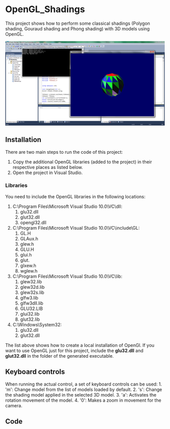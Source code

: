 # OpenGL_Shadings

This project shows how to perform some classical shadings (Polygon shading, Gouraud shading and Phong shading) with 3D models using OpenGL.

![demo](/images/demo01.gif?raw=true)

## Installation

There are two main steps to run the code of this project:
1. Copy the additional OpenGL libraries (added to the project) in their respective places as listed below.
2. Open the project in Visual Studio. 

### Libraries

You need to include the OpenGL libraries in the following locations:
1. C:\Program Files\Microsoft Visual Studio 10.0\VC\dll:
	1. glu32.dll
	2. glut32.dll
	3. opengl32.dll
2. C:\Program Files\Microsoft Visual Studio 10.0\VC\include\GL:
	1. GL.H
	2. GLAux.h
	3. glew.h
	4. GLU.H
	5. glui.h
	6. glut.
	7. glxew.h
	8. wglew.h
3. C:\Program Files\Microsoft Visual Studio 10.0\VC\lib:
	1. glew32.lib
	2. glew32d.lib
	3. glew32s.lib
	4. glfw3.lib
	5. glfw3dll.lib
	6. GLU32.LIB
	7. glui32.lib
	8. glut32.lib
4. C:\Windows\System32:
	1. glu32.dll
	2. glut32.dll

The list above shows how to create a local installation of OpenGl. If you want to use OpenGL just for this project, include the **glu32.dll** and **glut32.dll** in the folder of the generated executable.

## Keyboard controls

When running the actual control, a set of keyboard controls can be used:
	1. 'm': Change model from the list of models loaded by default.
	2. 's': Change the shading model applied in the selected 3D model.
	3. 'a': Activates the rotation movement of the model.
	4. '0': Makes a zoom in movement for the camera.

## Code



